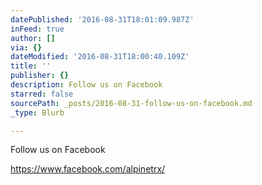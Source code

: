 ```yaml
---
datePublished: '2016-08-31T18:01:09.987Z'
inFeed: true
author: []
via: {}
dateModified: '2016-08-31T18:00:40.109Z'
title: ''
publisher: {}
description: Follow us on Facebook
starred: false
sourcePath: _posts/2016-08-31-follow-us-on-facebook.md
_type: Blurb

---
```

Follow us on Facebook

https://www.facebook.com/alpinetrx/